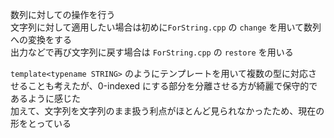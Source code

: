 数列に対しての操作を行う  
文字列に対して適用したい場合は初めに```ForString.cpp``` の ```change``` を用いて数列への変換をする  
出力などで再び文字列に戻す場合は ```ForString.cpp``` の ```restore``` を用いる  

```template<typename STRING>``` のようにテンプレートを用いて複数の型に対応させることも考えたが、0-indexed にする部分を分離させる方が綺麗で保守的であるように感じた  
加えて、文字列を文字列のまま扱う利点がほとんど見られなかったため、現在の形をとっている
